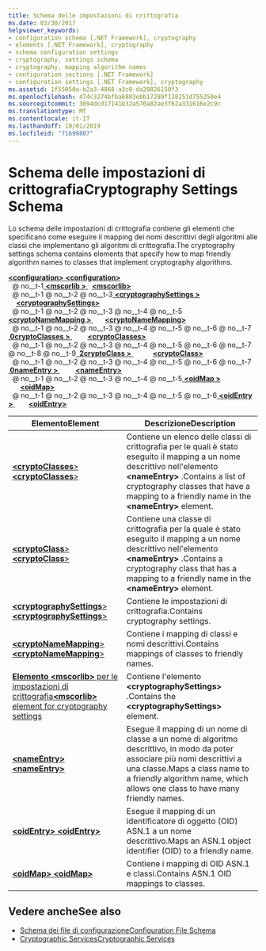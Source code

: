 ```yaml
---
title: Schema delle impostazioni di crittografia
ms.date: 03/30/2017
helpviewer_keywords:
- configuration schema [.NET Framework], cryptography
- elements [.NET Framework], cryptography
- schema configuration settings
- cryptography, settings schema
- cryptography, mapping algorithm names
- configuration sections [.NET Framework]
- configuration settings [.NET Framework], cryptography
ms.assetid: 1f55050a-b2a3-4868-a3c0-da20826150f3
ms.openlocfilehash: 474c3274bfba6803ebb17289f138251d755250e4
ms.sourcegitcommit: 3094dcd17141b32a570a82ae3f62a331616e2c9c
ms.translationtype: MT
ms.contentlocale: it-IT
ms.lasthandoff: 10/01/2019
ms.locfileid: "71699807"
---
```

# <a name="cryptography-settings-schema"></a><span data-ttu-id="8be98-102">Schema delle impostazioni di crittografia</span><span class="sxs-lookup"><span data-stu-id="8be98-102">Cryptography Settings Schema</span></span>
<span data-ttu-id="8be98-103">Lo schema delle impostazioni di crittografia contiene gli elementi che specificano come eseguire il mapping dei nomi descrittivi degli algoritmi alle classi che implementano gli algoritmi di crittografia.</span><span class="sxs-lookup"><span data-stu-id="8be98-103">The cryptography settings schema contains elements that specify how to map friendly algorithm names to classes that implement cryptography algorithms.</span></span>  
  
[<span data-ttu-id="8be98-104"> **\<configuration>** </span><span class="sxs-lookup"><span data-stu-id="8be98-104">**\<configuration>**</span></span>](../configuration-element.md)  
<span data-ttu-id="8be98-105">&nbsp; @ no__t-1[ **\<mscorlib >** ](mscorlib-element-for-cryptography-settings.md)</span><span class="sxs-lookup"><span data-stu-id="8be98-105">&nbsp;&nbsp;[**\<mscorlib>**](mscorlib-element-for-cryptography-settings.md)</span></span>  
<span data-ttu-id="8be98-106">&nbsp; @ no__t-1 @ no__t-2 @ no__t-3[ **\<cryptographySettings >** ](cryptographysettings-element.md)</span><span class="sxs-lookup"><span data-stu-id="8be98-106">&nbsp;&nbsp;&nbsp;&nbsp;[**\<cryptographySettings>**](cryptographysettings-element.md)</span></span>  
<span data-ttu-id="8be98-107">&nbsp; @ no__t-1 @ no__t-2 @ no__t-3 @ no__t-4 @ no__t-5[ **\<cryptoNameMapping >** ](cryptonamemapping-element.md)</span><span class="sxs-lookup"><span data-stu-id="8be98-107">&nbsp;&nbsp;&nbsp;&nbsp;&nbsp;&nbsp;[**\<cryptoNameMapping>**](cryptonamemapping-element.md)</span></span>  
<span data-ttu-id="8be98-108">&nbsp; @ no__t-1 @ no__t-2 @ no__t-3 @ no__t-4 @ no__t-5 @ no__t-6 @ no__t-7[ **&nbsp;0cryptoClasses >** ](cryptoclasses-element.md)</span><span class="sxs-lookup"><span data-stu-id="8be98-108">&nbsp;&nbsp;&nbsp;&nbsp;&nbsp;&nbsp;&nbsp;&nbsp;[**\<cryptoClasses>**](cryptoclasses-element.md)</span></span>  
<span data-ttu-id="8be98-109">&nbsp; @ no__t-1 @ no__t-2 @ no__t-3 @ no__t-4 @ no__t-5 @ no__t-6 @ no__t-7 @ no__t-8 @ no__t-9[ **&nbsp;2cryptoClass >** ](cryptoclass-element.md)</span><span class="sxs-lookup"><span data-stu-id="8be98-109">&nbsp;&nbsp;&nbsp;&nbsp;&nbsp;&nbsp;&nbsp;&nbsp;&nbsp;&nbsp;[**\<cryptoClass>**](cryptoclass-element.md)</span></span>  
<span data-ttu-id="8be98-110">&nbsp; @ no__t-1 @ no__t-2 @ no__t-3 @ no__t-4 @ no__t-5 @ no__t-6 @ no__t-7[ **&nbsp;0nameEntry >** ](nameentry-element.md)</span><span class="sxs-lookup"><span data-stu-id="8be98-110">&nbsp;&nbsp;&nbsp;&nbsp;&nbsp;&nbsp;&nbsp;&nbsp;[**\<nameEntry>**](nameentry-element.md)</span></span>  
<span data-ttu-id="8be98-111">&nbsp; @ no__t-1 @ no__t-2 @ no__t-3 @ no__t-4 @ no__t-5[ **\<oidMap >** ](oidmap-element.md)</span><span class="sxs-lookup"><span data-stu-id="8be98-111">&nbsp;&nbsp;&nbsp;&nbsp;&nbsp;&nbsp;[**\<oidMap>**](oidmap-element.md)</span></span>  
<span data-ttu-id="8be98-112">&nbsp; @ no__t-1 @ no__t-2 @ no__t-3 @ no__t-4 @ no__t-5 @ no__t-6[ **\<oidEntry >** ](oidentry-element.md)</span><span class="sxs-lookup"><span data-stu-id="8be98-112">&nbsp;&nbsp;&nbsp;&nbsp;&nbsp;&nbsp;&nbsp;[**\<oidEntry>**](oidentry-element.md)</span></span>  
  
|<span data-ttu-id="8be98-113">Elemento</span><span class="sxs-lookup"><span data-stu-id="8be98-113">Element</span></span>|<span data-ttu-id="8be98-114">Descrizione</span><span class="sxs-lookup"><span data-stu-id="8be98-114">Description</span></span>|  
|-------------|-----------------|  
|[<span data-ttu-id="8be98-115"> **\<cryptoClasses**></span><span class="sxs-lookup"><span data-stu-id="8be98-115">**\<cryptoClasses**></span></span>](cryptoclasses-element.md)|<span data-ttu-id="8be98-116">Contiene un elenco delle classi di crittografia per le quali è stato eseguito il mapping a un nome descrittivo nell'elemento **\<nameEntry>** .</span><span class="sxs-lookup"><span data-stu-id="8be98-116">Contains a list of cryptography classes that have a mapping to a friendly name in the **\<nameEntry>** element.</span></span>|  
|[<span data-ttu-id="8be98-117"> **\<cryptoClass**></span><span class="sxs-lookup"><span data-stu-id="8be98-117">**\<cryptoClass**></span></span>](cryptoclass-element.md)|<span data-ttu-id="8be98-118">Contiene una classe di crittografia per la quale è stato eseguito il mapping a un nome descrittivo nell'elemento **\<nameEntry>** .</span><span class="sxs-lookup"><span data-stu-id="8be98-118">Contains a cryptography class that has a mapping to a friendly name in the **\<nameEntry>** element.</span></span>|  
|[<span data-ttu-id="8be98-119"> **\<cryptographySettings**></span><span class="sxs-lookup"><span data-stu-id="8be98-119">**\<cryptographySettings**></span></span>](cryptographysettings-element.md)|<span data-ttu-id="8be98-120">Contiene le impostazioni di crittografia.</span><span class="sxs-lookup"><span data-stu-id="8be98-120">Contains cryptography settings.</span></span>|  
|[<span data-ttu-id="8be98-121"> **\<cryptoNameMapping**></span><span class="sxs-lookup"><span data-stu-id="8be98-121">**\<cryptoNameMapping**></span></span>](cryptonamemapping-element.md)|<span data-ttu-id="8be98-122">Contiene i mapping di classi e nomi descrittivi.</span><span class="sxs-lookup"><span data-stu-id="8be98-122">Contains mappings of classes to friendly names.</span></span>|  
|[<span data-ttu-id="8be98-123">**Elemento \<mscorlib>** per le impostazioni di crittografia</span><span class="sxs-lookup"><span data-stu-id="8be98-123">**\<mscorlib>** element for cryptography settings</span></span>](mscorlib-element-for-cryptography-settings.md)|<span data-ttu-id="8be98-124">Contiene l'elemento **\<cryptographySettings>** .</span><span class="sxs-lookup"><span data-stu-id="8be98-124">Contains the **\<cryptographySettings>** element.</span></span>|  
|[<span data-ttu-id="8be98-125"> **\<nameEntry>** </span><span class="sxs-lookup"><span data-stu-id="8be98-125">**\<nameEntry>**</span></span>](nameentry-element.md)|<span data-ttu-id="8be98-126">Esegue il mapping di un nome di classe a un nome di algoritmo descrittivo, in modo da poter associare più nomi descrittivi a una classe.</span><span class="sxs-lookup"><span data-stu-id="8be98-126">Maps a class name to a friendly algorithm name, which allows one class to have many friendly names.</span></span>|  
|[<span data-ttu-id="8be98-127"> **\<oidEntry>** </span><span class="sxs-lookup"><span data-stu-id="8be98-127">**\<oidEntry>**</span></span>](oidentry-element.md)|<span data-ttu-id="8be98-128">Esegue il mapping di un identificatore di oggetto (OID) ASN.1 a un nome descrittivo.</span><span class="sxs-lookup"><span data-stu-id="8be98-128">Maps an ASN.1 object identifier (OID) to a friendly name.</span></span>|  
|[<span data-ttu-id="8be98-129"> **\<oidMap>** </span><span class="sxs-lookup"><span data-stu-id="8be98-129">**\<oidMap>**</span></span>](oidmap-element.md)|<span data-ttu-id="8be98-130">Contiene i mapping di OID ASN.1 e classi.</span><span class="sxs-lookup"><span data-stu-id="8be98-130">Contains ASN.1 OID mappings to classes.</span></span>|  
  
## <a name="see-also"></a><span data-ttu-id="8be98-131">Vedere anche</span><span class="sxs-lookup"><span data-stu-id="8be98-131">See also</span></span>

- [<span data-ttu-id="8be98-132">Schema dei file di configurazione</span><span class="sxs-lookup"><span data-stu-id="8be98-132">Configuration File Schema</span></span>](../index.md)
- [<span data-ttu-id="8be98-133">Cryptographic Services</span><span class="sxs-lookup"><span data-stu-id="8be98-133">Cryptographic Services</span></span>](../../../../standard/security/cryptographic-services.md)
